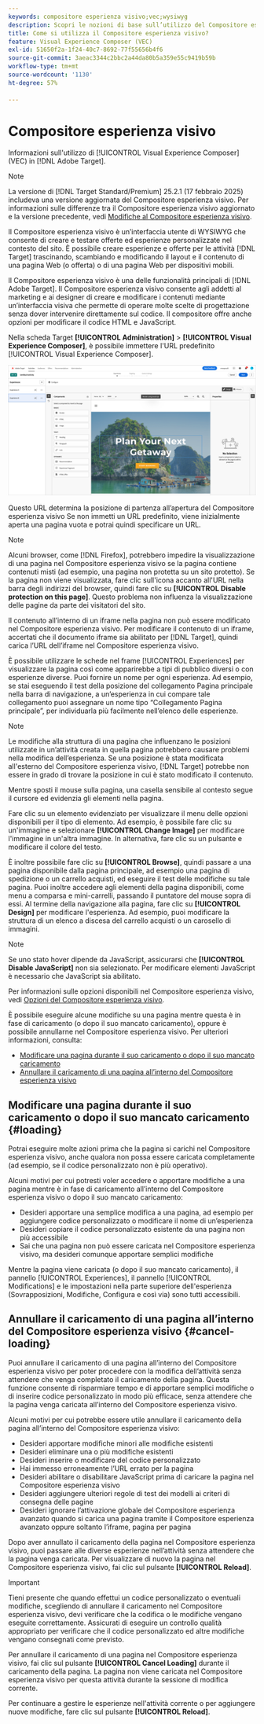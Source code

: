 ```yaml
---
keywords: compositore esperienza visivo;vec;wysiwyg
description: Scopri le nozioni di base sull’utilizzo del Compositore esperienza visivo in Adobe Target. Il Compositore esperienza visivo è un editor di WYSIWYG che consente di creare facilmente esperienze personalizzate.
title: Come si utilizza il Compositore esperienza visivo?
feature: Visual Experience Composer (VEC)
exl-id: 51650f2a-1f24-40c7-8692-77f55656b4f6
source-git-commit: 3aeac3344c2bbc2a44da80b5a359e55c9419b59b
workflow-type: tm+mt
source-wordcount: '1130'
ht-degree: 57%

---
```


# Compositore esperienza visivo

Informazioni sull&#39;utilizzo di [!UICONTROL Visual Experience Composer] (VEC) in [!DNL Adobe Target].

>[!NOTE]
>
>La versione di [!DNL Target Standard/Premium] 25.2.1 (17 febbraio 2025) includeva una versione aggiornata del Compositore esperienza visivo. Per informazioni sulle differenze tra il Compositore esperienza visivo aggiornato e la versione precedente, vedi [Modifiche al Compositore esperienza visivo](/help/main/c-experiences/c-visual-experience-composer/vec-changes.md).

Il Compositore esperienza visivo è un’interfaccia utente di WYSIWYG che consente di creare e testare offerte ed esperienze personalizzate nel contesto del sito. È possibile creare esperienze e offerte per le attività [!DNL Target] trascinando, scambiando e modificando il layout e il contenuto di una pagina Web (o offerta) o di una pagina Web per dispositivi mobili.

Il Compositore esperienza visivo è una delle funzionalità principali di [!DNL Adobe Target]. Il Compositore esperienza visivo consente agli addetti al marketing e ai designer di creare e modificare i contenuti mediante un’interfaccia visiva che permette di operare molte scelte di progettazione senza dover intervenire direttamente sul codice. Il compositore offre anche opzioni per modificare il codice HTML e JavaScript.

Nella scheda Target **[!UICONTROL Administration]** > **[!UICONTROL Visual Experience Composer]**, è possibile immettere l&#39;URL predefinito [!UICONTROL Visual Experience Composer].

![Compositore esperienza visivo evidenziato](/help/main/c-experiences/c-visual-experience-composer/assets/vec-highlight-refresh.png)

Questo URL determina la posizione di partenza all’apertura del Compositore esperienza visivo Se non immetti un URL predefinito, viene inizialmente aperta una pagina vuota e potrai quindi specificare un URL.

>[!NOTE]
>
>Alcuni browser, come [!DNL Firefox], potrebbero impedire la visualizzazione di una pagina nel Compositore esperienza visivo se la pagina contiene contenuti misti (ad esempio, una pagina non protetta su un sito protetto). Se la pagina non viene visualizzata, fare clic sull&#39;icona accanto all&#39;URL nella barra degli indirizzi del browser, quindi fare clic su **[!UICONTROL Disable protection on this page]**. Questo problema non influenza la visualizzazione delle pagine da parte dei visitatori del sito.

Il contenuto all’interno di un iframe nella pagina non può essere modificato nel Compositore esperienza visivo. Per modificare il contenuto di un iframe, accertati che il documento iframe sia abilitato per [!DNL Target], quindi carica l’URL dell’iframe nel Compositore esperienza visivo.

È possibile utilizzare le schede nel frame [!UICONTROL Experiences] per visualizzare la pagina così come apparirebbe a tipi di pubblico diversi o con esperienze diverse. Puoi fornire un nome per ogni esperienza. Ad esempio, se stai eseguendo il test della posizione del collegamento Pagina principale nella barra di navigazione, a un’esperienza in cui compare tale collegamento puoi assegnare un nome tipo “Collegamento Pagina principale”, per individuarla più facilmente nell’elenco delle esperienze.

>[!NOTE]
>
>Le modifiche alla struttura di una pagina che influenzano le posizioni utilizzate in un’attività creata in quella pagina potrebbero causare problemi nella modifica dell’esperienza. Se una posizione è stata modificata all&#39;esterno del Compositore esperienza visivo, [!DNL Target] potrebbe non essere in grado di trovare la posizione in cui è stato modificato il contenuto.

Mentre sposti il mouse sulla pagina, una casella sensibile al contesto segue il cursore ed evidenzia gli elementi nella pagina.

<!--Click the **[!UICONTROL Overlays]** icon to change the way the highlight displays. For example, you can choose to highlight only images, links, regional mboxes, modifications, or JavaScript. You can change the color of the highlight. You can also specify a highlight color and type of fill used to highlight different element types.

![Change Overlay settings](/help/main/c-experiences/c-visual-experience-composer/assets/change-overlay.png)-->

Fare clic su un elemento evidenziato per visualizzare il menu delle opzioni disponibili per il tipo di elemento. Ad esempio, è possibile fare clic su un&#39;immagine e selezionare **[!UICONTROL Change Image]** per modificare l&#39;immagine in un&#39;altra immagine. In alternativa, fare clic su un pulsante e modificare il colore del testo.

È inoltre possibile fare clic su **[!UICONTROL Browse]**, quindi passare a una pagina disponibile dalla pagina principale, ad esempio una pagina di spedizione o un carrello acquisti, ed eseguire il test delle modifiche su tale pagina. Puoi inoltre accedere agli elementi della pagina disponibili, come menu a comparsa e mini-carrelli, passando il puntatore del mouse sopra di essi. Al termine della navigazione alla pagina, fare clic su **[!UICONTROL Design]** per modificare l&#39;esperienza. Ad esempio, puoi modificare la struttura di un elenco a discesa del carrello acquisti o un carosello di immagini.

>[!NOTE]
>
>Se uno stato hover dipende da JavaScript, assicurarsi che **[!UICONTROL Disable JavaScript]** non sia selezionato. Per modificare elementi JavaScript è necessario che JavaScript sia abilitato.

Per informazioni sulle opzioni disponibili nel Compositore esperienza visivo, vedi [Opzioni del Compositore esperienza visivo](/help/main/c-experiences/c-visual-experience-composer/viztarget-options.md#reference_3BD1BEEAFA584A749ED2D08F14732E81).

È possibile eseguire alcune modifiche su una pagina mentre questa è in fase di caricamento (o dopo il suo mancato caricamento), oppure è possibile annullarne nel Compositore esperienza visivo. Per ulteriori informazioni, consulta:

* [Modificare una pagina durante il suo caricamento o dopo il suo mancato caricamento](#loading)
* [Annullare il caricamento di una pagina all’interno del Compositore esperienza visivo](#cancel-loading)

## Modificare una pagina durante il suo caricamento o dopo il suo mancato caricamento {#loading}

Potrai eseguire molte azioni prima che la pagina si carichi nel Compositore esperienza visivo, anche qualora non possa essere caricata completamente (ad esempio, se il codice personalizzato non è più operativo).

Alcuni motivi per cui potresti voler accedere o apportare modifiche a una pagina mentre è in fase di caricamento all’interno del Compositore esperienza visivo o dopo il suo mancato caricamento:

* Desideri apportare una semplice modifica a una pagina, ad esempio per aggiungere codice personalizzato o modificare il nome di un’esperienza
* Desideri copiare il codice personalizzato esistente da una pagina non più accessibile
* Sai che una pagina non può essere caricata nel Compositore esperienza visivo, ma desideri comunque apportare semplici modifiche

Mentre la pagina viene caricata (o dopo il suo mancato caricamento), il pannello [!UICONTROL Experiences], il pannello [!UICONTROL Modifications] e le impostazioni nella parte superiore dell&#39;esperienza (Sovrapposizioni, Modifiche, Configura e così via) sono tutti accessibili.

## Annullare il caricamento di una pagina all’interno del Compositore esperienza visivo {#cancel-loading}

Puoi annullare il caricamento di una pagina all’interno del Compositore esperienza visivo per poter procedere con la modifica dell’attività senza attendere che venga completato il caricamento della pagina. Questa funzione consente di risparmiare tempo e di apportare semplici modifiche o di inserire codice personalizzato in modo più efficace, senza attendere che la pagina venga caricata all’interno del Compositore esperienza visivo.

Alcuni motivi per cui potrebbe essere utile annullare il caricamento della pagina all’interno del Compositore esperienza visivo:

* Desideri apportare modifiche minori alle modifiche esistenti
* Desideri eliminare una o più modifiche esistenti
* Desideri inserire o modificare del codice personalizzato
* Hai immesso erroneamente l’URL errato per la pagina
* Desideri abilitare o disabilitare JavaScript prima di caricare la pagina nel Compositore esperienza visivo
* Desideri aggiungere ulteriori regole di test dei modelli ai criteri di consegna delle pagine
* Desideri ignorare l’attivazione globale del Compositore esperienza avanzato quando si carica una pagina tramite il Compositore esperienza avanzato oppure soltanto l’iframe, pagina per pagina

Dopo aver annullato il caricamento della pagina nel Compositore esperienza visivo, puoi passare alle diverse esperienze nell’attività senza attendere che la pagina venga caricata. Per visualizzare di nuovo la pagina nel Compositore esperienza visivo, fai clic sul pulsante **[!UICONTROL Reload]**.

>[!IMPORTANT]
>
>Tieni presente che quando effettui un codice personalizzato o eventuali modifiche, scegliendo di annullare il caricamento nel Compositore esperienza visivo, devi verificare che la codifica o le modifiche vengano eseguite correttamente. Assicurati di eseguire un controllo qualità appropriato per verificare che il codice personalizzato ed altre modifiche vengano consegnati come previsto.

Per annullare il caricamento di una pagina nel Compositore esperienza visivo, fai clic sul pulsante **[!UICONTROL Cancel Loading]** durante il caricamento della pagina. La pagina non viene caricata nel Compositore esperienza visivo per questa attività durante la sessione di modifica corrente.

Per continuare a gestire le esperienze nell&#39;attività corrente o per aggiungere nuove modifiche, fare clic sul pulsante **[!UICONTROL Reload]**.
